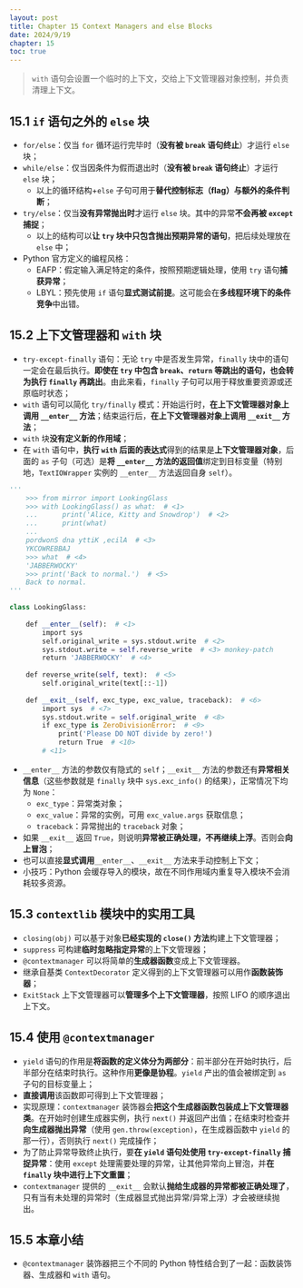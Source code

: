 ```yaml
---
layout: post
title: Chapter 15 Context Managers and else Blocks
date: 2024/9/19
chapter: 15
toc: true
---
```


> `with` 语句会设置一个临时的上下文，交给上下文管理器对象控制，并负责清理上下文。

## 15.1 `if` 语句之外的 `else` 块

- `for/else`：仅当 `for` 循环运行完毕时（**没有被 `break` 语句终止**）才运行 `else` 块；
- `while/else`：仅当因条件为假而退出时（**没有被 `break` 语句终止**）才运行 `else` 块；
    - 以上的循环结构+`else` 子句可用于**替代控制标志（flag）与额外的条件判断**；
- `try/else`：仅当**没有异常抛出时**才运行 `else` 块。其中的异常**不会再被 `except` 捕捉**；
    - 以上的结构可以**让 `try` 块中只包含抛出预期异常的语句**，把后续处理放在 `else` 中；
- Python 官方定义的编程风格：
    - EAFP：假定输入满足特定的条件，按照预期逻辑处理，使用 `try` 语句**捕获异常**；
    - LBYL：预先使用 `if` 语句**显式测试前提**。这可能会在**多线程环境下的条件竞争**中出错。

## 15.2 上下文管理器和 `with` 块

- `try-except-finally` 语句：无论 `try` 中是否发生异常，`finally` 块中的语句一定会在最后执行。**即使在 `try` 中包含 `break`、`return` 等跳出的语句，也会转为执行 `finally` 再跳出**。由此来看，`finally` 子句可以用于释放重要资源或还原临时状态；
- `with` 语句可以简化 `try/finally` 模式：开始运行时，**在上下文管理器对象上调用 `__enter__` 方法**；结束运行后，**在上下文管理器对象上调用 `__exit__` 方法**；
- `with` 块**没有定义新的作用域**；
- 在 `with` 语句中，**执行 `with` 后面的表达式**得到的结果是**上下文管理器对象**，后面的 `as` 子句（可选）是**将 `__enter__` 方法的返回值**绑定到目标变量（特别地，`TextIOWrapper` 实例的 `__enter__` 方法返回自身 `self`）。

```python
'''
    >>> from mirror import LookingGlass  
    >>> with LookingGlass() as what:  # <1>  
    ...      print('Alice, Kitty and Snowdrop')  # <2>  
    ...      print(what)  
    ...  
    pordwonS dna yttiK ,ecilA  # <3>  
    YKCOWREBBAJ  
    >>> what  # <4>  
    'JABBERWOCKY'  
    >>> print('Back to normal.')  # <5>  
    Back to normal.
'''

class LookingGlass:  
  
    def __enter__(self):  # <1>  
        import sys  
        self.original_write = sys.stdout.write  # <2>  
        sys.stdout.write = self.reverse_write  # <3> monkey-patch
        return 'JABBERWOCKY'  # <4>  
  
    def reverse_write(self, text):  # <5>  
        self.original_write(text[::-1])  
  
    def __exit__(self, exc_type, exc_value, traceback):  # <6>  
        import sys  # <7>  
        sys.stdout.write = self.original_write  # <8>  
        if exc_type is ZeroDivisionError:  # <9>  
            print('Please DO NOT divide by zero!')  
            return True  # <10>  
        # <11>
```

- `__enter__` 方法的参数仅有隐式的 `self`；`__exit__` 方法的参数还有**异常相关信息**（这些参数就是 `finally` 块中 `sys.exc_info()` 的结果），正常情况下均为 `None`：
    - `exc_type`：异常类对象；
    - `exc_value`：异常的实例，可用 `exc_value.args` 获取信息；
    - `traceback`：异常抛出的 `traceback` 对象；
- 如果 `__exit__` 返回 `True`，则说明**异常被正确处理，不再继续上浮**。否则会**向上冒泡**；
- 也可以直接**显式调用**`__enter__`、`__exit__` 方法来手动控制上下文；
- 小技巧：Python 会缓存导入的模块，故在不同作用域内重复导入模块不会消耗较多资源。

## 15.3 `contextlib` 模块中的实用工具

- `closing(obj)` 可以基于对象**已经实现的 `close()` 方法**构建上下文管理器；
- `suppress` 可构建**临时忽略指定异常**的上下文管理器；
- `@contextmanager` 可以将简单的**生成器函数**变成上下文管理器。
- 继承自基类 `ContextDecorator` 定义得到的上下文管理器可以用作**函数装饰器**；
- `ExitStack` 上下文管理器可以**管理多个上下文管理器**，按照 LIFO 的顺序退出上下文。

## 15.4 使用 `@contextmanager`

- `yield` 语句的作用是**将函数的定义体分为两部分**：前半部分在开始时执行，后半部分在结束时执行。这种作用**更像是协程**。`yield` 产出的值会被绑定到 `as` 子句的目标变量上；
- **直接调用**该函数即可得到上下文管理器；
- 实现原理：`contextmanager` 装饰器会**把这个生成器函数包装成上下文管理器类**。在开始时创建生成器实例，执行 `next()` 并返回产出值；在结束时检查并**向生成器抛出异常**（使用 `gen.throw(exception)`，在生成器函数中 `yield` 的那一行），否则执行 `next()` 完成操作；
- 为了防止异常导致终止执行，要**在 `yield` 语句处使用 `try-except-finally` 捕捉异常**：使用 `except` 处理需要处理的异常，让其他异常向上冒泡，并**在 `finally` 块中进行上下文重置**；
- `contextmanager` 提供的 `__exit__` 会默认**抛给生成器的异常都被正确处理了**，只有当有未处理的异常时（生成器显式抛出异常/异常上浮）才会被继续抛出。

## 15.5 本章小结

- `@contextmanager` 装饰器把三个不同的 Python 特性结合到了一起：函数装饰器、生成器和 `with` 语句。

